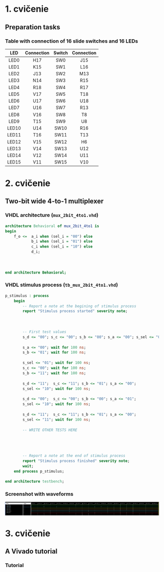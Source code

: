 # 1. cvičenie 

## Preparation tasks

### Table with connection of 16 slide switches and 16 LEDs 

| **LED** | **Connection** | **Switch** | **Connection** | 
| :-: | :-: | :-: | :-: |
| LED0 | H17 | SW0 | J15 |
| LED1 | K15 | SW1 | L16 |
| LED2 | J13 | SW2 | M13 |
| LED3 | N14 | SW3 | R15 |
| LED4 | R18 | SW4 | R17 |
| LED5 | V17 | SW5 | T18 |
| LED6 | U17 | SW6 | U18 |
| LED7 | U16 | SW7 | R13 |
| LED8 | V16 | SW8 | T8 |
| LED9 | T15 | SW9 | U8 |
| LED10 | U14 | SW10 | R16 |
| LED11 | T16 | SW11 | T13 |
| LED12 | V15 | SW12 | H6 |
| LED13 | V14 | SW13 | U12 |
| LED14 | V12 | SW14 | U11 |
| LED15 | V11 | SW15 | V10 |

# 2. cvičenie

## Two-bit wide 4-to-1 multiplexer

### VHDL architecture (`mux_2bit_4to1.vhd`)

```vhdl
architecture Behavioral of mux_2bit_4to1 is
begin
    f_o <=  a_i when (sel_i = "00") else
            b_i when (sel_i = "01") else
            c_i when (sel_i = "10") else
            d_i;



end architecture Behavioral;
```

### VHDL stimulus process  (`tb_mux_2bit_4to1.vhd`)

```vhdl
p_stimulus : process
    begin
        -- Report a note at the begining of stimulus process
        report "Stimulus process started" severity note;

    

        -- First test values
        s_d <= "00"; s_c <= "00"; s_b <= "00"; s_a <= "00"; s_sel <= "00"; wait for 100 ns;
        
        s_a <= "00"; wait for 100 ns;
        s_b <= "01"; wait for 100 ns;
        
        s_sel <= "01"; wait for 100 ns;
        s_c <= "00"; wait for 100 ns;
        s_b <= "11"; wait for 100 ns;  
        
        s_d <= "11";  s_c <= "11"; s_b <= "01"; s_a <= "00"; 
        s_sel <= "10"; wait for 100 ns;  
        
        s_d <= "00";  s_c <= "00"; s_b <= "00"; s_a <= "01"; 
        s_sel <= "10"; wait for 100 ns;  
        
        s_d <= "11";  s_c <= "11"; s_b <= "01"; s_a <= "00"; 
        s_sel <= "11"; wait for 100 ns;  
        
        -- WRITE OTHER TESTS HERE
        



        -- Report a note at the end of stimulus process
        report "Stimulus process finished" severity note;
        wait;
    end process p_stimulus;

end architecture testbench;
```

### Screenshot with waveforms

![Screenshot](/Images/03-vivado/scr1.png)

# 3. cvičenie

## A Vivado tutorial

### Tutorial